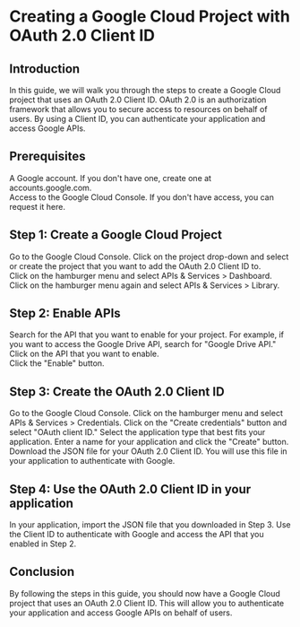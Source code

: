 # Creating a Google Cloud Project with OAuth 2.0 Client ID #
## Introduction ##
In this guide, we will walk you through the steps to create a Google Cloud project that uses an OAuth 2.0 Client ID. OAuth 2.0 is an authorization framework that allows you to secure access to resources on behalf of users. By using a Client ID, you can authenticate your application and access Google APIs.

## Prerequisites ##
A Google account. If you don't have one, create one at accounts.google.com.<br />
Access to the Google Cloud Console. If you don't have access, you can request it here.<br />
## Step 1: Create a Google Cloud Project ##
Go to the Google Cloud Console.
Click on the project drop-down and select or create the project that you want to add the OAuth 2.0 Client ID to.<br />
Click on the hamburger menu and select APIs & Services > Dashboard.<br />
Click on the hamburger menu again and select APIs & Services > Library.<br />
## Step 2: Enable APIs ##
Search for the API that you want to enable for your project. For example, if you want to access the Google Drive API, search for "Google Drive API."<br />
Click on the API that you want to enable.\
Click the "Enable" button.
## Step 3: Create the OAuth 2.0 Client ID ##
Go to the Google Cloud Console.
Click on the hamburger menu and select APIs & Services > Credentials.
Click on the "Create credentials" button and select "OAuth client ID."
Select the application type that best fits your application.
Enter a name for your application and click the "Create" button.
Download the JSON file for your OAuth 2.0 Client ID. You will use this file in your application to authenticate with Google.
## Step 4: Use the OAuth 2.0 Client ID in your application ##
In your application, import the JSON file that you downloaded in Step 3.
Use the Client ID to authenticate with Google and access the API that you enabled in Step 2.
## Conclusion ##
By following the steps in this guide, you should now have a Google Cloud project that uses an OAuth 2.0 Client ID. This will allow you to authenticate your application and access Google APIs on behalf of users.
